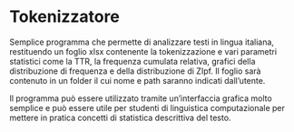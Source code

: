 # Tokenizzatore

Semplice programma che permette di analizzare testi in lingua italiana, restituendo un foglio xlsx contenente la tokenizzazione e vari parametri statistici come la TTR, la frequenza cumulata relativa,  grafici della distribuzione di frequenza e della distribuzione di ZIpf. Il foglio sarà contenuto in un folder il cui nome e path saranno indicati dall’utente.

Il programma può essere utilizzato tramite un’interfaccia grafica molto semplice e può essere utile per studenti di linguistica computazionale per mettere in pratica concetti di statistica descrittiva del testo.
